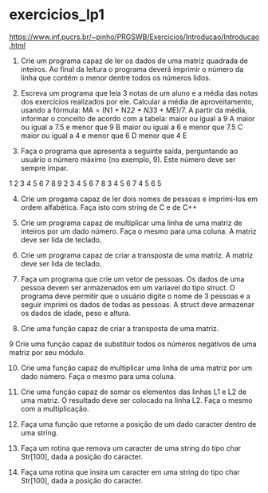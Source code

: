 # exercicios_lp1

https://www.inf.pucrs.br/~pinho/PRGSWB/Exercicios/Introducao/Introducao.html

1. Crie um programa capaz de ler os dados de uma matriz quadrada de inteiros. Ao final da leitura o programa deverá imprimir o número da linha que contém o menor dentre todos os números lidos.

2. Escreva um programa que leia 3 notas de um aluno e a média das notas dos exercícios realizados por ele. Calcular a média de aproveitamento, usando a fórmula: MA = (N1 + N2*2 + N3*3 + ME)/7. A partir da média, informar o conceito de acordo com a tabela:
maior ou igual a 9	A
maior ou igual a 7.5 e menor que 9	B
maior ou igual a 6 e menor que 7.5	C
maior ou igual a 4 e menor que 6	D
menor que 4	E

3. Faça o programa que apresenta a seguinte saída, perguntando ao usuário o número máximo (no exemplo, 9). Este número deve ser sempre ímpar.

1 2 3 4 5 6 7 8 9
   2 3 4 5 6 7 8
      3 4 5 6 7
         4 5 6
            5   

4. Crie um progama capaz de ler dois nomes de pessoas e imprimi-los em ordem alfabética. Faça isto com string de C e de C++

5. Crie um programa  capaz de multiplicar uma linha de uma matriz de inteiros por um dado número. Faça o mesmo para uma coluna. A matriz deve ser lida de teclado.

6. Crie um programa capaz de criar a transposta de uma matriz. A matriz deve ser lida de teclado.
7. Faça um programa que crie um vetor de pessoas. Os dados de uma pessoa devem ser armazenados em um variavel do tipo struct. O programa deve permitir que o usuário digite o nome de 3 pessoas e a seguir imprimi os dados de todas as pessoas. A struct deve armazenar os dados de idade, peso e altura.

8. Crie uma função capaz de criar a transposta de uma matriz.

9 Crie uma função capaz de substituir todos os números negativos de uma matriz por seu módulo.


10. Crie uma função capaz de multiplicar uma linha de uma matriz por um dado número. Faça o mesmo para uma coluna.

11. Crie uma função capaz de somar os elementos das linhas L1 e L2 de uma matriz. O resultado deve ser colocado na linha L2. Faça o mesmo com a multiplicação.

12. Faça uma função que retorne a posição de um dado caracter dentro de uma string.

13. Faça um rotina que remova um caracter de uma string do tipo char Str[100], dada a posição do caracter.

14. Faça uma rotina que insira um caracter em uma string do tipo char Str[100], dada a posição do caracter.
